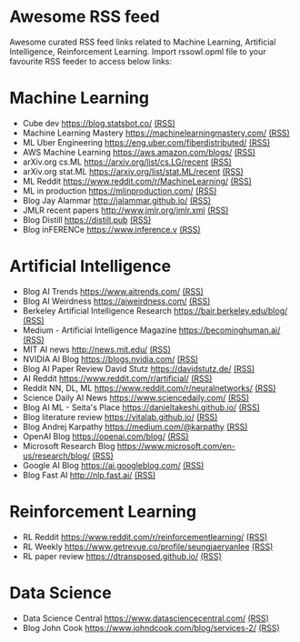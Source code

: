 # Awesome RSS feed
Awesome curated RSS feed links related to Machine Learning, Artificial Intelligence, Reinforcement Learning. Import rssowl.opml file to your favourite RSS feeder to access below links:

# Machine Learning
* Cube dev https://blog.statsbot.co/ [(RSS)](https://blog.statsbot.co/feed)
* Machine Learning Mastery https://machinelearningmastery.com/ [(RSS)](http://machinelearningmastery.com/blog/feed)
* ML Uber Engineering https://eng.uber.com/fiberdistributed/ [(RSS)](https://eng.uber.com/tag/machine-learning/feed)
* AWS Machine Learning https://aws.amazon.com/blogs/ [(RSS)](https://aws.amazon.com/blogs/machine-learning/feed)
* arXiv.org cs.ML https://arxiv.org/list/cs.LG/recent [(RSS)](http://arxiv.org/rss/cs.LG)
* arXiv.org stat.ML https://arxiv.org/list/stat.ML/recent [(RSS)](http://arxiv.org/rss/stat.ML)
* ML Reddit https://www.reddit.com/r/MachineLearning/ [(RSS)](https://www.reddit.com/r/MachineLearning/.rss)
* ML in production https://mlinproduction.com/ [(RSS)](https://mlinproduction.com/feed)
* Blog Jay Alammar http://jalammar.github.io/ [(RSS)](https://jalammar.github.io/feed.xml)
* JMLR recent papers http://www.jmlr.org/jmlr.xml [(RSS)](http://proceedings.mlr.press//feed.xml)
* Blog Distill https://distill.pub [(RSS)](https://distill.pub/rss.xml)
* Blog inFERENCe https://www.inference.v [(RSS)](https://www.inference.vc/rss)

# Artificial Intelligence
* Blog AI Trends https://www.aitrends.com/ [(RSS)](https://www.aitrends.com/feed)
* Blog AI Weirdness https://aiweirdness.com/ [(RSS)](https://aiweirdness.com/rss)
* Berkeley Artificial Intelligence Research https://bair.berkeley.edu/blog/ [(RSS)](https://bair.berkeley.edu/blog/feed.xml)
* Medium - Artificial Intelligence Magazine https://becominghuman.ai/ [(RSS)](https://becominghuman.ai/feed)
* MIT AI news http://news.mit.edu/ [(RSS)](http://news.mit.edu/rss/topic/artificial-intelligence2)
* NVIDIA AI Blog https://blogs.nvidia.com/ [(RSS)](http://feeds.feedburner.com/nvidiablog)
* Blog AI Paper Review David Stutz https://davidstutz.de/ [(RSS)](http://davidstutz.de/feed)
* AI Reddit https://www.reddit.com/r/artificial/ [(RSS)](https://www.reddit.com/r/artificial/.rss)
* Reddit NN, DL, ML https://www.reddit.com/r/neuralnetworks/ [(RSS)](https://www.reddit.com/r/neuralnetworks/.rss?format=xml)
* Science Daily AI News https://www.sciencedaily.com/ [(RSS)](https://www.sciencedaily.com/rss/computers_math/artificial_intelligence.xml)
* Blog AI ML - Seita's Place https://danieltakeshi.github.io/ [(RSS)](https://danieltakeshi.github.io/feed.xml)
* Blog literature review https://vitalab.github.io/ [(RSS)](https://vitalab.github.io/feed.xml)
* Blog Andrej Karpathy https://medium.com/@karpathy [(RSS)](https://medium.com/feed/@karpathy)
* OpenAI Blog https://openai.com/blog/ [(RSS)](https://openai.com/blog/rss)
* Microsoft Research Blog https://www.microsoft.com/en-us/research/blog/ [(RSS)](https://www.microsoft.com/en-us/research/feed)
* Google AI Blog https://ai.googleblog.com/ [(RSS)](http://feeds.feedburner.com/blogspot/gJZg)
* Blog Fast AI http://nlp.fast.ai/ [(RSS)](https://www.fast.ai/atom.xml)

# Reinforcement Learning
* RL Reddit https://www.reddit.com/r/reinforcementlearning/ [(RSS)](https://www.reddit.com/r/reinforcementlearning/.rss?format=xml)
* RL Weekly https://www.getrevue.co/profile/seungjaeryanlee [(RSS)](https://www.getrevue.co/profile/seungjaeryanlee?format=rss)
* RL paper review https://dtransposed.github.io/ [(RSS)](https://dtransposed.github.io/feed.xml)

# Data Science
* Data Science Central https://www.datasciencecentral.com/ [(RSS)](http://feeds.feedburner.com/FeaturedBlogPosts-DataScienceCentral?format=xml)
* Blog John Cook https://www.johndcook.com/blog/services-2/ [(RSS)](https://www.johndcook.com/blog/feed)
